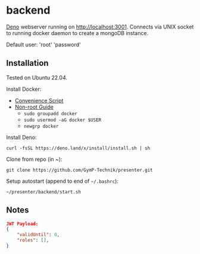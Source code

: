# backend

[Deno](https://deno.com/) webserver running on [<http://localhost:3001>](http://localhost:3001).
Connects via UNIX socket to running docker daemon to create a mongoDB instance.

Default user: 'root' 'password'

## Installation

Tested on Ubuntu 22.04.

Install Docker:

- [Convenience Script](https://docs.docker.com/engine/install/ubuntu/#install-using-the-convenience-script)
- [Non-root Guide](https://docs.docker.com/engine/install/linux-postinstall/)
  - `sudo groupadd docker`
  - `sudo usermod -aG docker $USER`
  - `newgrp docker`

Install Deno:

```shell
curl -fsSL https://deno.land/x/install/install.sh | sh
```

Clone from repo (in ~):

```shell
git clone https://github.com/GymP-Technik/presenter.git 
```

Setup autostart (append to end of `~/.bashrc`):

```shell
~/presenter/backend/start.sh
```

## Notes

```json
JWT Payload:
{
    "validUntil": 0,
    "roles": [],
}
```
